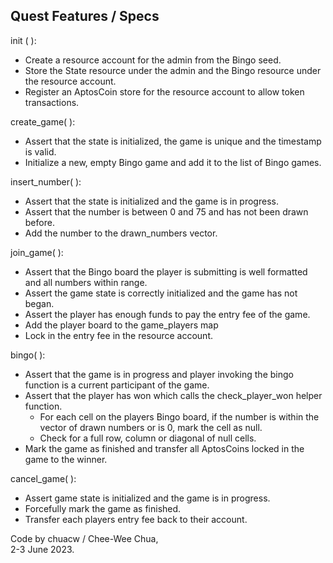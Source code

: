 ## Quest Features / Specs

init ( ):
* Create a resource account for the admin from the Bingo seed.
* Store the State resource under the admin and the Bingo resource under the resource account.
* Register an AptosCoin store for the resource account to allow token transactions.

create_game( ):
* Assert that the state is initialized, the game is unique and the timestamp is valid.
* Initialize a new, empty Bingo game and add it to the list of Bingo games.

insert_number( ):
* Assert that the state is initialized and the game is in progress.
* Assert that the number is between 0 and 75 and has not been drawn before.
* Add the number to the drawn_numbers vector. 

join_game( ):
* Assert that the Bingo board the player is submitting is well formatted and all numbers within range.
* Assert the game state is correctly initialized and the game has not began.
* Assert the player has enough funds to pay the entry fee of the game.
* Add the player board to the game_players map
* Lock in the entry fee in the resource account.

bingo( ):
* Assert that the game is in progress and player invoking the bingo function is a current participant of the game.
* Assert that the player has won which calls the check_player_won helper function.
  * For each cell on the players Bingo board, if the number is within the vector of drawn numbers or is 0, mark the cell as null.
  * Check for a full row, column or diagonal of null cells.
* Mark the game as finished and transfer all AptosCoins locked in the game to the winner.

cancel_game( ):
* Assert game state is initialized and the game is in progress.
* Forcefully mark the game as finished.
* Transfer each players entry fee back to their account.

Code by chuacw / Chee-Wee Chua,    
2-3 June 2023.


